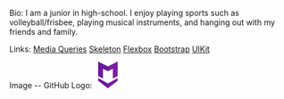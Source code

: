 Bio: I am a junior in high-school. I enjoy playing sports such as volleyball/frisbee, playing musical instruments, and hanging out with my friends and family.

Links:
[Media Queries](aliciapiper.github.io)
[Skeleton](aliciapiper.github.io/resume.html)
[Flexbox](/flexboxwebsite.html)
[Bootstrap](aliciapiper.github.io)
[UIKit](aliciapiper.github.io)


Image -- GitHub Logo:
![GitHub Logo][logo]

[logo]: https://github.com/adam-p/markdown-here/raw/master/src/common/images/icon48.png "GitHub logo"
